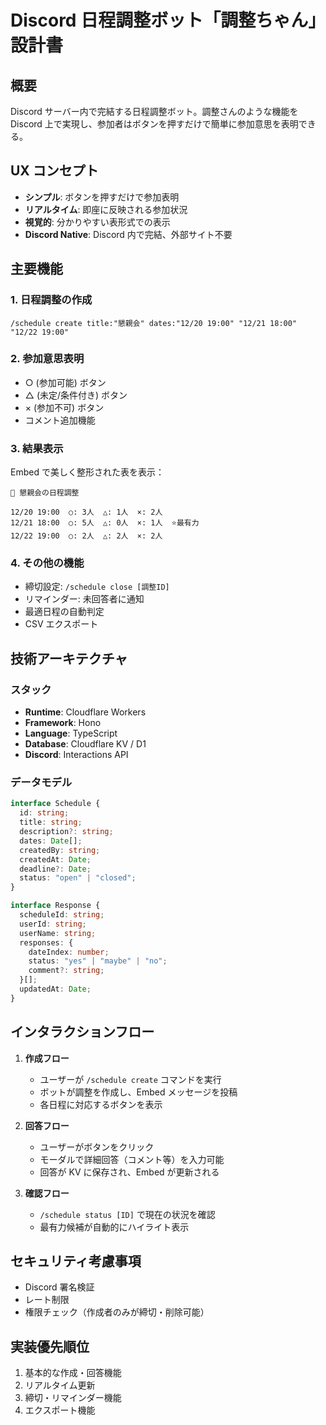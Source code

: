 # Discord 日程調整ボット「調整ちゃん」設計書

## 概要

Discord サーバー内で完結する日程調整ボット。調整さんのような機能を Discord 上で実現し、参加者はボタンを押すだけで簡単に参加意思を表明できる。

## UX コンセプト

- **シンプル**: ボタンを押すだけで参加表明
- **リアルタイム**: 即座に反映される参加状況
- **視覚的**: 分かりやすい表形式での表示
- **Discord Native**: Discord 内で完結、外部サイト不要

## 主要機能

### 1. 日程調整の作成

```
/schedule create title:"懇親会" dates:"12/20 19:00" "12/21 18:00" "12/22 19:00"
```

### 2. 参加意思表明

- ○ (参加可能) ボタン
- △ (未定/条件付き) ボタン
- × (参加不可) ボタン
- コメント追加機能

### 3. 結果表示

Embed で美しく整形された表を表示：

```
📅 懇親会の日程調整

12/20 19:00  ○: 3人  △: 1人  ×: 2人
12/21 18:00  ○: 5人  △: 0人  ×: 1人  ⭐最有力
12/22 19:00  ○: 2人  △: 2人  ×: 2人
```

### 4. その他の機能

- 締切設定: `/schedule close [調整ID]`
- リマインダー: 未回答者に通知
- 最適日程の自動判定
- CSV エクスポート

## 技術アーキテクチャ

### スタック

- **Runtime**: Cloudflare Workers
- **Framework**: Hono
- **Language**: TypeScript
- **Database**: Cloudflare KV / D1
- **Discord**: Interactions API

### データモデル

```typescript
interface Schedule {
  id: string;
  title: string;
  description?: string;
  dates: Date[];
  createdBy: string;
  createdAt: Date;
  deadline?: Date;
  status: "open" | "closed";
}

interface Response {
  scheduleId: string;
  userId: string;
  userName: string;
  responses: {
    dateIndex: number;
    status: "yes" | "maybe" | "no";
    comment?: string;
  }[];
  updatedAt: Date;
}
```

## インタラクションフロー

1. **作成フロー**

   - ユーザーが `/schedule create` コマンドを実行
   - ボットが調整を作成し、Embed メッセージを投稿
   - 各日程に対応するボタンを表示

2. **回答フロー**

   - ユーザーがボタンをクリック
   - モーダルで詳細回答（コメント等）を入力可能
   - 回答が KV に保存され、Embed が更新される

3. **確認フロー**
   - `/schedule status [ID]` で現在の状況を確認
   - 最有力候補が自動的にハイライト表示

## セキュリティ考慮事項

- Discord 署名検証
- レート制限
- 権限チェック（作成者のみが締切・削除可能）

## 実装優先順位

1. 基本的な作成・回答機能
2. リアルタイム更新
3. 締切・リマインダー機能
4. エクスポート機能
